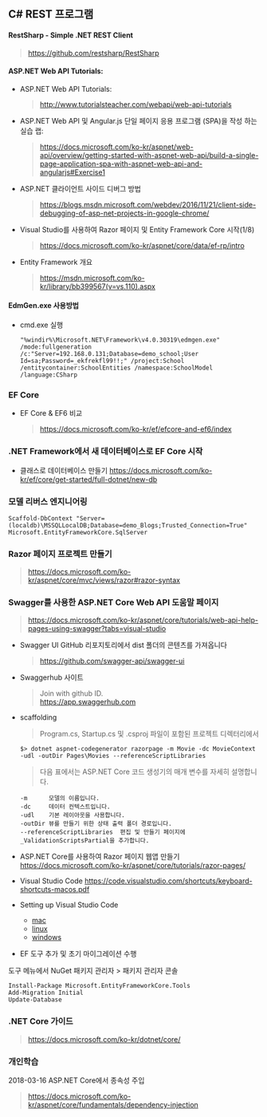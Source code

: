 ## C# REST 프로그램

#### RestSharp - Simple .NET REST Client

> https://github.com/restsharp/RestSharp


#### ASP.NET Web API Tutorials:

* ASP.NET Web API Tutorials:
    > http://www.tutorialsteacher.com/webapi/web-api-tutorials


* ASP.NET Web API 및 Angular.js 단일 페이지 응용 프로그램 (SPA)을 작성 하는 실습 랩:   
    > https://docs.microsoft.com/ko-kr/aspnet/web-api/overview/getting-started-with-aspnet-web-api/build-a-single-page-application-spa-with-aspnet-web-api-and-angularjs#Exercise1
    

* ASP.NET 클라이언트 사이드 디버그 방법
    > https://blogs.msdn.microsoft.com/webdev/2016/11/21/client-side-debugging-of-asp-net-projects-in-google-chrome/

* Visual Studio를 사용하여 Razor 페이지 및 Entity Framework Core 시작(1/8)
    > https://docs.microsoft.com/ko-kr/aspnet/core/data/ef-rp/intro

* Entity Framework 개요
    > https://msdn.microsoft.com/ko-kr/library/bb399567(v=vs.110).aspx


#### EdmGen.exe 사용방법

* cmd.exe 실행

    ```
    "%windir%\Microsoft.NET\Framework\v4.0.30319\edmgen.exe" /mode:fullgeneration /c:"Server=192.168.0.131;Database=demo_school;User Id=sa;Password=_ekfrekfl99!!;" /project:School /entitycontainer:SchoolEntities /namespace:SchoolModel /language:CSharp
    ```

### EF Core

* EF Core & EF6 비교
    > https://docs.microsoft.com/ko-kr/ef/efcore-and-ef6/index

### .NET Framework에서 새 데이터베이스로 EF Core 시작

* 클래스로 데이터베이스 만들기
    https://docs.microsoft.com/ko-kr/ef/core/get-started/full-dotnet/new-db


### 모델 리버스 엔지니어링

```
Scaffold-DbContext "Server=(localdb)\MSSQLLocalDB;Database=demo_Blogs;Trusted_Connection=True" Microsoft.EntityFrameworkCore.SqlServer    
```

### Razor 페이지 프로젝트 만들기
> https://docs.microsoft.com/ko-kr/aspnet/core/mvc/views/razor#razor-syntax


### Swagger를 사용한 ASP.NET Core Web API 도움말 페이지
> https://docs.microsoft.com/ko-kr/aspnet/core/tutorials/web-api-help-pages-using-swagger?tabs=visual-studio    

* Swagger UI GitHub 리포지토리에서 dist 폴더의 콘텐츠를 가져옵니다
    > https://github.com/swagger-api/swagger-ui

* Swaggerhub 사이트
    > Join with github ID.    
    > https://app.swaggerhub.com

* scaffolding
    > Program.cs, Startup.cs 및 .csproj 파일이 포함된 프로젝트 디렉터리에서    
    ```
    $> dotnet aspnet-codegenerator razorpage -m Movie -dc MovieContext -udl -outDir Pages\Movies --referenceScriptLibraries
    ```
    > 다음 표에서는 ASP.NET Core 코드 생성기의 매개 변수를 자세히 설명합니다.
    ```
    -m	    모델의 이름입니다.
    -dc	    데이터 컨텍스트입니다.
    -udl	기본 레이아웃을 사용합니다.
    -outDir	뷰를 만들기 위한 상태 출력 폴더 경로입니다.
    --referenceScriptLibraries	편집 및 만들기 페이지에 _ValidationScriptsPartial을 추가합니다.
    ```

* ASP.NET Core를 사용하여 Razor 페이지 웹앱 만들기
    https://docs.microsoft.com/ko-kr/aspnet/core/tutorials/razor-pages/    

* Visual Studio Code
    https://code.visualstudio.com/shortcuts/keyboard-shortcuts-macos.pdf    

* Setting up Visual Studio Code
    * [mac](https://code.visualstudio.com/docs/setup/mac)
    * [linux](https://code.visualstudio.com/docs/setup/linux)
    * [windows](https://code.visualstudio.com/docs/setup/windows)

    
* EF 도구 추가 및 초기 마이그레이션 수행

도구 메뉴에서 NuGet 패키지 관리자 > 패키지 관리자 콘솔

```
Install-Package Microsoft.EntityFrameworkCore.Tools
Add-Migration Initial
Update-Database
```    

### .NET Core 가이드
> https://docs.microsoft.com/ko-kr/dotnet/core/


### 개인학습
2018-03-16 ASP.NET Core에서 종속성 주입
> https://docs.microsoft.com/ko-kr/aspnet/core/fundamentals/dependency-injection